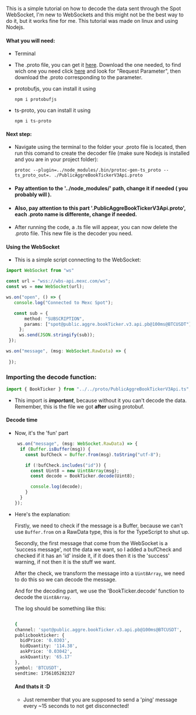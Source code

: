  This is a simple tutorial on how to decode the data sent through the Spot WebSocket, I'm new to WebSockets and this might not be the best way to do it, but it works fine for me. This tutorial was made on linux and using Nodejs.

#### What you will need:
- Terminal

  
- The .proto file, you can get it [here](https://github.com/mexcdevelop/websocket-proto). Download the one needed, to find wich one you need click [here](https://mexcdevelop.github.io/apidocs/spot_v3_en/#websocket-market-streams) and look for "Request Parameter", then download the .proto corresponding to the parameter.

  
- protobufjs, you can install it using  <pre>```npm i protobufjs```</pre>


- ts-proto, you can install it using <pre>```npm i ts-proto```</pre>


#### Next step:
- Navigate using the terminal to the folder your .proto file is located, then run this comand to create the decoder file (make sure Nodejs is installed and you are in your project folder):  <pre>```protoc --plugin=../node_modules/.bin/protoc-gen-ts_proto --ts_proto_out=. ./PublicAggreBookTickerV3Api.proto```</pre>

- #### Pay attention to the '../node_modules/' path, change it if needed ( you probably will ).
- #### Also, pay attention to this part '.PublicAggreBookTickerV3Api.proto', each .proto name is differente, change if needed.


- After running the code, a .ts file will appear, you can now delete the .proto file. This new file is the decoder you need.

#### Using the WebSocket 

- This is a simple script connecting to the WebSocket:
  
 ```ts
import WebSocket from "ws"

const url = "wss://wbs-api.mexc.com/ws";
const ws = new WebSocket(url);

 ws.on("open", () => {
    console.log("Connected to Mexc Spot");

    const sub = {
        method: "SUBSCRIPTION",
        params: ["spot@public.aggre.bookTicker.v3.api.pb@100ms@BTCUSDT"],
      };
      ws.send(JSON.stringify(sub));
  });

ws.on("message", (msg: WebSocket.RawData) => {
    
  });
```

### Importing the decode function:

```ts
import { BookTicker } from "../../proto/PublicAggreBookTickerV3Api.ts";
```

- This import is ***important***, because without it you can't decode the data.
  Remember, this is the file we got **after** using protobuf.

#### Decode time

- Now, it's the 'fun' part

  ```ts
   ws.on("message", (msg: WebSocket.RawData) => {
    if (Buffer.isBuffer(msg)) {
      const bufCheck = Buffer.from(msg).toString("utf-8");

      if (!bufCheck.includes("id")) {
        const Uint8 = new Uint8Array(msg);
        const decode = BookTicker.decode(Uint8);

        console.log(decode);
      }
    }
  });
  ```
- Here's the explanation:

  Firstly, we need to check if the message is a Buffer, because we can't use ```Buffer.from``` on a RawData type, this is for the TypeScript to shut up.

  
  Secondly, the first message that come from the WebSocket is a 'success message', not the data we want, so I added a bufCheck and checked if it has an 'id' inside it, if it does then it is the 'success' warning, if not then it is the stuff we want.


  After the check, we transform the message into a ```Uint8Array```, we need to do this so we can decode the message.


  And for the decoding part, we use the 'BookTicker.decode' function to decode the ```Uint8Array```.


  The log should be something like this:

  ```bash
  
  {
  channel: 'spot@public.aggre.bookTicker.v3.api.pb@100ms@BTCUSDT',
  publicbookticker: {
    bidPrice: '0.0303',
    bidQuantity: '114.38',
    askPrice: '0.03042',
    askQuantity: '65.17'
  },
  symbol: 'BTCUSDT',
  sendtime: 1756105282327
  ```


  #### And thats it :D

  - Just remember that you are supposed to send a 'ping' message every ~15 seconds to not get disconnected!
